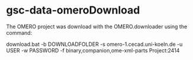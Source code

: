 # gsc-data-omeroDownload

The OMERO project was download with the OMERO.downloader using the command:

download.bat -b DOWNLOADFOLDER -s omero-1.cecad.uni-koeln.de -u USER -w PASSWORD -f binary,companion,ome-xml-parts Project:2414
